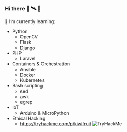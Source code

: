 ### Hi there :rocket: :artificial_satellite: :robot:


🌱 I’m currently learning:
- Python
  - OpenCV
  - Flask
  - Django
- PHP
  - Laravel
- Containers & Orchestration
  - Ansible
  - Docker
  - Kubernetes
- Bash scripting
  - sed
  - awk
  - egrep
- IoT
  - Arduino & MicroPython
- Ethical Hacking
  - https://tryhackme.com/p/kiwifruit
    <img src="https://tryhackme-badges.s3.amazonaws.com/kiwifruit.png" alt="TryHackMe">

